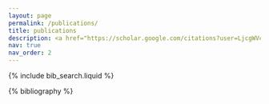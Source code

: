 ```yaml
---
layout: page
permalink: /publications/
title: publications
description: <a href="https://scholar.google.com/citations?user=LjcgWVcAAAAJ&hl=en">A complete list of my publications</a> <p>*corresponding author<p>
nav: true
nav_order: 2
---
```


<!-- _pages/publications.md -->

<!-- Bibsearch Feature -->

{% include bib_search.liquid %}

<div class="publications">

{% bibliography %}

</div>
